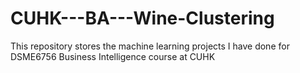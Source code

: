 # CUHK---BA---Wine-Clustering
This repository stores the machine learning projects I have done for DSME6756 Business Intelligence course at CUHK
